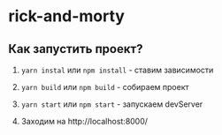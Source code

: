 # rick-and-morty

## Как запустить проект?

1. `yarn instal` или `npm install` - ставим зависимости

2. `yarn build` или `npm build` - собираем проект

3. `yarn start` или `npm start` - запускаем devServer

4. Заходим на http://localhost:8000/
